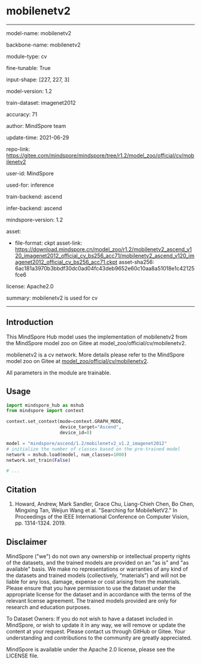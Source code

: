 # mobilenetv2

---

model-name: mobilenetv2

backbone-name: mobilenetv2

module-type: cv

fine-tunable: True

input-shape: [227, 227, 3]

model-version: 1.2

train-dataset: imagenet2012

accuracy: 71

author: MindSpore team

update-time: 2021-06-29

repo-link: <https://gitee.com/mindspore/mindspore/tree/r1.2/model_zoo/official/cv/mobilenetv2>

user-id: MindSpore

used-for: inference

train-backend: ascend

infer-backend: ascend

mindspore-version: 1.2

asset:

-
    file-format: ckpt
    asset-link: <https://download.mindspore.cn/model_zoo/r1.2/mobilenetv2_ascend_v120_imagenet2012_official_cv_bs256_acc71/mobilenetv2_ascend_v120_imagenet2012_official_cv_bs256_acc71.ckpt>
    asset-sha256: 6ac181a3970b3bbdf30dc0ad04fc43deb9652e60c10aa8a51018e1c42125fce6

license: Apache2.0

summary: mobilenetv2 is used for cv

---

## Introduction

This MindSpore Hub model uses the implementation of mobilenetv2 from the MindSpore model zoo on Gitee at model_zoo/official/cv/mobilenetv2.

mobilenetv2 is a cv network. More details please refer to the MindSpore model zoo on Gitee at [model_zoo/official/cv/mobilenetv2](https://gitee.com/mindspore/mindspore/blob/r1.2/model_zoo/official/cv/mobilenetv2/README.md).

All parameters in the module are trainable.

## Usage

```python
import mindspore_hub as mshub
from mindspore import context

context.set_context(mode=context.GRAPH_MODE,
                    device_target="Ascend",
                    device_id=0)

model = "mindspore/ascend/1.2/mobilenetv2_v1.2_imagenet2012"
# initialize the number of classes based on the pre-trained model
network = mshub.load(model, num_classes=1000)
network.set_train(False)

# ...
```

## Citation

1. Howard, Andrew, Mark Sandler, Grace Chu, Liang-Chieh Chen, Bo Chen, Mingxing Tan, Weijun Wang et al. "Searching for MobileNetV2." In Proceedings of the IEEE International Conference on Computer Vision, pp. 1314-1324. 2019.

## Disclaimer

MindSpore ("we") do not own any ownership or intellectual property rights of the datasets, and the trained models are provided on an "as is" and "as available" basis. We make no representations or warranties of any kind of the datasets and trained models (collectively, “materials”) and will not be liable for any loss, damage, expense or cost arising from the materials. Please ensure that you have permission to use the dataset under the appropriate license for the dataset and in accordance with the terms of the relevant license agreement. The trained models provided are only for research and education purposes.

To Dataset Owners: If you do not wish to have a dataset included in MindSpore, or wish to update it in any way, we will remove or update the content at your request. Please contact us through GitHub or Gitee. Your understanding and contributions to the community are greatly appreciated.

MindSpore is available under the Apache 2.0 license, please see the LICENSE file.